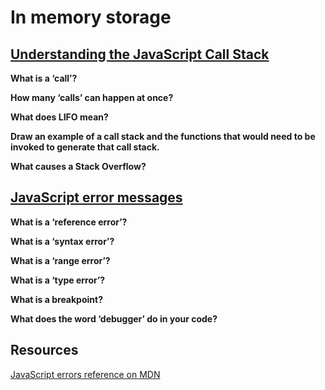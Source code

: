 # In memory storage

## [Understanding the JavaScript Call Stack](https://www.freecodecamp.org/news/understanding-the-javascript-call-stack-861e41ae61d4)

**What is a ‘call’?**


**How many ‘calls’ can happen at once?**


**What does LIFO mean?**


**Draw an example of a call stack and the functions that would need to be invoked to generate that call stack.**


**What causes a Stack Overflow?**


## [JavaScript error messages](https://codeburst.io/javascript-error-messages-debugging-d23f84f0ae7c?gi=5eb3a5370c5b)

**What is a ‘reference error’?**


**What is a ‘syntax error’?**


**What is a ‘range error’?**


**What is a ‘type error’?**


**What is a breakpoint?**


**What does the word ‘debugger’ do in your code?**

## Resources
[JavaScript errors reference on MDN](https://developer.mozilla.org/en-US/docs/Web/JavaScript/Reference/Errors)